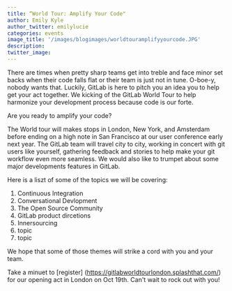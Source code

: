 ```yaml
---
title: “World Tour: Amplify Your Code"
author: Emily Kyle
author_twitter: emilylucie
categories: events
image_title: '/images/blogimages/worldtouramplifyyourcode.JPG'
description: 
twitter_image:
---
```


There are times when pretty sharp teams get into treble and face minor set backs 
when their code falls flat or their team is just not in tune. O-boe-y, nobody wants that. 
Luckily, GitLab is here to pitch you an idea you to help get your act together. 
We kicking of the GitLab World Tour to help harmonize your development process because code is our forte.  

Are you ready to amplify your code?

The World tour will makes stops in London, New York, and Amsterdam before ending on a high note 
in San Francisco at our user conference early next year. The GitLab team will travel city to city, 
working in concert with git users like yourself, gathering feedback and stories to help make your git 
workflow even more seamless. We would also like to trumpet about some major developments features in GitLab. 

Here is a liszt of some of the topics we will be covering: 
1. Continuous Integration
2. Conversational Devlopment 
3. The Open Source Community
4. GitLab product dircetions
5. Innersourcing
6. topic
7. topic

We hope that some of those themes will strike a cord with you and your team.

Take a minuet to [register] (https://gitlabworldtourlondon.splashthat.com/) for our opening act in London on Oct 19th. Can't wait to rock out with you!